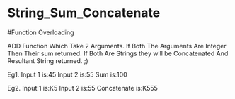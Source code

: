# String_Sum_Concatenate

#Function Overloading

ADD Function Which Take 2 Arguments. If Both The Arguments Are Integer Then Their sum returned. If Both Are Strings they will be
Concatenated And Resultant String returned. ;)

Eg1.
  Input 1 is:45
  Input 2 is:55
  Sum is:100

Eg2.
  Input 1 is:K5
  Input 2 is:55
  Concatenate is:K555
  

